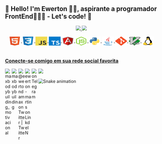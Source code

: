 ## 🚀 Hello! I'm Ewerton 🖐🏻, aspirante a programador FrontEnd👩🏻‍💻 - Let's code! 🚀
<div align="center">
  <a href="https://github.com/Ewertondamax">
  <img height="180em" src="https://github-readme-stats.vercel.app/api?username=EwertondaMax&show_icons=true&theme=dracula&include_all_commits=true&count_private=true"/>
  <img height="180em" src="https://github-readme-stats.vercel.app/api/top-langs/?username=Ewertondamax&layout=compact&langs_count=7&theme=dracula"/>
</div>   

  <div align="center" valign="top"><br>

  <img align="center" alt="HTML" height="30" width="40" src="https://raw.githubusercontent.com/devicons/devicon/master/icons/html5/html5-original.svg">

  

  <img align="center" alt="CSS" height="30" width="40" src="https://raw.githubusercontent.com/devicons/devicon/master/icons/css3/css3-original.svg">

 

  <img align="center" alt="Js" height="30" width="40" src="https://raw.githubusercontent.com/devicons/devicon/master/icons/javascript/javascript-original.svg">

  

  <img align="center" alt="Js" height="30" width="40" src="https://raw.githubusercontent.com/devicons/devicon/master/icons/typescript/typescript-plain.svg">

  

  <img align="center" alt="Angular" height="30" width="40" src="https://raw.githubusercontent.com/devicons/devicon/master/icons/angularjs/angularjs-original.svg">

  

  <img align="center" alt="nodejs" height="30" width="40" src="https://raw.githubusercontent.com/devicons/devicon/master/icons/nodejs/nodejs-original.svg">

 

  <img align="center" alt="Python" height="30" width="40" src="https://raw.githubusercontent.com/devicons/devicon/master/icons/python/python-original.svg">

  

  <img align="center" alt="CSS" height="30" width="40" src="https://raw.githubusercontent.com/devicons/devicon/master/icons/java/java-original.svg">

  

  <img align="center" alt="git" height="30" width="40" src="https://raw.githubusercontent.com/devicons/devicon/master/icons/git/git-original.svg">

  <img align="center" alt="CSS" height="30" width="40" src="https://raw.githubusercontent.com/devicons/devicon/master/icons/vim/vim-original.svg">

  <img align="center" alt="linux" height="30" width="40" src="https://raw.githubusercontent.com/devicons/devicon/master/icons/linux/linux-original.svg">

</div><br>
  
  ### Conecte-se comigo em sua rede social favorita
  
<div> 
  <a href="https://www.instagram.com/maxbodybuilding_motivacional/" target="_blank">
  <img align="left" alt="maxbodybuilding_motivacional" width="22px" src="https://cdn.jsdelivr.net/npm/simple-icons@v3/icons/instagram.svg" />
</a>

<a href="" target="_blank">
  <img align="left" alt="maxbodybuilding" width="22px" src="https://cdn.jsdelivr.net/npm/simple-icons@3.13.0/icons/youtube.svg" />
</a>

<a href="https://twitter.com/ewertondamax" target="_blank">
  <img align="left" alt="@ewertondamax on Twitter | Twitter" width="22px" src="https://cdn.jsdelivr.net/npm/simple-icons@v3/icons/twitter.svg" />
</a>
<a href="https://www.linkedin.com/in/ewerton-martins-4b5765230/" target="_blank">
  <img align="left" alt="ewerton-martins on LinkdeIN" width="22px" src="https://cdn.jsdelivr.net/npm/simple-icons@v3/icons/linkedin.svg" />
</a>
<a href="" target="_blank">
  <img align="left" alt=" on Telegram" width="22px" src="https://cdn.jsdelivr.net/npm/simple-icons@v3/icons/telegram.svg" />
</a>
  
  
  ![](https://visitor-badge.glitch.me/badge?page_id=Ewertondamax)
  
  
![Snake animation](https://github.com/Ewertondamax/GabrielCostaLuiz/blob/output/github-contribution-grid-snake.svg)
 
</div>
  

